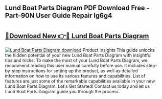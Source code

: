 ## Lund Boat Parts Diagram PDF Download Free - Part-90N User Guide Repair lg6g4

# <h2><a href="http://dfmd4f.blite.top/?on=Lund+Boat+Parts+Diagram">🔗Download New 👉🔴 Lund Boat Parts Diagram</a></h2>

[![Lund Boat Parts Diagram download](https://i.imgur.com/lujVjoI.png)](http://dfmd4f.blite.top/?on=Lund+Boat+Parts+Diagram)
Product Insights This guide unlocks the hidden potential of your new Lund Boat Parts Diagram with insightful tips and tricks. To make the most of your Lund Boat Parts Diagram, we recommend reading this user manual carefully before use. It includes step-by-step instructions for setting up the product, as well as detailed information on how to use its various features and capabilities. List of features are just some of the remarkable capabilities available in your new Lund Boat Parts Diagram. Let's Get Started! Contact us today and let us Lund Boat Parts Diagram guide you through the process.
